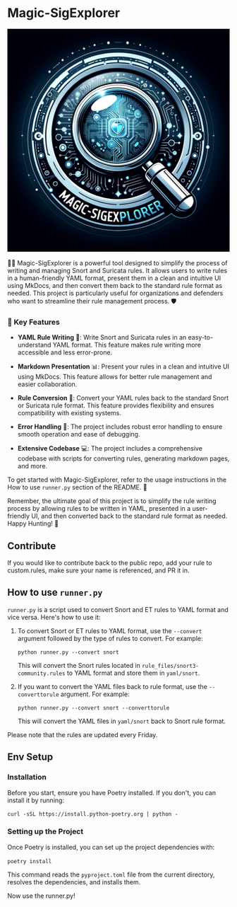 # Magic-SigExplorer

![Logo](assets/images/logo.png)

🧙‍♂️ Magic-SigExplorer is a powerful tool designed to simplify the process of writing and managing Snort and Suricata rules. It allows users to write rules in a human-friendly YAML format, present them in a clean and intuitive UI using MkDocs, and then convert them back to the standard rule format as needed. This project is particularly useful for organizations and defenders who want to streamline their rule management process. 🛡️

### 🌟 Key Features

- **YAML Rule Writing** 📝: Write Snort and Suricata rules in an easy-to-understand YAML format. This feature makes rule writing more accessible and less error-prone.

- **Markdown Presentation** 📊: Present your rules in a clean and intuitive UI using MkDocs. This feature allows for better rule management and easier collaboration.

- **Rule Conversion** 🔄: Convert your YAML rules back to the standard Snort or Suricata rule format. This feature provides flexibility and ensures compatibility with existing systems.

- **Error Handling** 🚫: The project includes robust error handling to ensure smooth operation and ease of debugging.

- **Extensive Codebase** 💻: The project includes a comprehensive codebase with scripts for converting rules, generating markdown pages, and more.

To get started with Magic-SigExplorer, refer to the usage instructions in the How to use `runner.py` section of the README. 🚀

Remember, the ultimate goal of this project is to simplify the rule writing process by allowing rules to be written in YAML, presented in a user-friendly UI, and then converted back to the standard rule format as needed. Happy Hunting! 🎯


## Contribute

If you would like to contribute back to the public repo, add your rule to custom.rules, make sure your name is referenced, and PR it in. 

## How to use `runner.py`

`runner.py` is a script used to convert Snort and ET rules to YAML format and vice versa. Here's how to use it:

1. To convert Snort or ET rules to YAML format, use the `--convert` argument followed by the type of rules to convert. For example:
   ```
   python runner.py --convert snort
   ```
   This will convert the Snort rules located in `rule_files/snort3-community.rules` to YAML format and store them in `yaml/snort`.

2. If you want to convert the YAML files back to rule format, use the `--converttorule` argument. For example:
   ```
   python runner.py --convert snort --converttorule
   ```
   This will convert the YAML files in `yaml/snort` back to Snort rule format.

Please note that the rules are updated every Friday.

 
## Env Setup

### Installation

Before you start, ensure you have Poetry installed. If you don't, you can install it by running:

```
curl -sSL https://install.python-poetry.org | python -
```

### Setting up the Project

Once Poetry is installed, you can set up the project dependencies with:

`poetry install`


This command reads the `pyproject.toml` file from the current directory, resolves the dependencies, and installs them.

Now use the runner.py!
